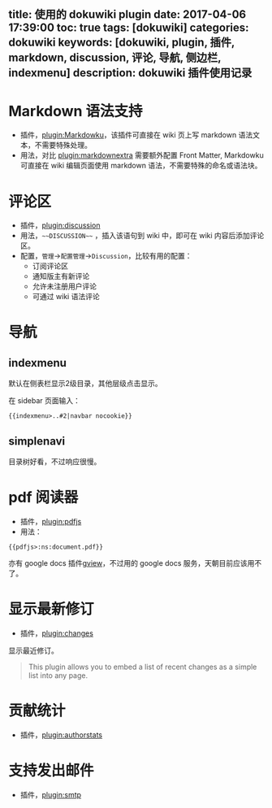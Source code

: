 title: 使用的 dokuwiki plugin
date: 2017-04-06 17:39:00
toc: true
tags: [dokuwiki]
categories: dokuwiki
keywords: [dokuwiki, plugin, 插件, markdown, discussion, 评论, 导航, 侧边栏, indexmenu]
description: dokuwiki 插件使用记录
---

# Markdown 语法支持

* 插件，[plugin:Markdowku](https://www.dokuwiki.org/plugin:Markdowku)，该插件可直接在 wiki 页上写 markdown 语法文本，不需要特殊处理。
* 用法，对比 [plugin:markdownextra](https://www.dokuwiki.org/plugin:markdownextra) 需要额外配置 Front Matter, Markdowku 可直接在 wiki 编辑页面使用 markdown 语法，不需要特殊的命名或语法块。

# 评论区

* 插件，[plugin:discussion](https://www.dokuwiki.org/plugin:discussion)
* 用法，`~~DISCUSSION~~` ，插入该语句到 wiki 中，即可在 wiki 内容后添加评论区。
* 配置，`管理`->`配置管理`->`Discussion`，比较有用的配置：
  + 订阅评论区
  + 通知版主有新评论
  + 允许未注册用户评论
  + 可通过 wiki 语法评论

# 导航
## indexmenu
默认在侧表栏显示2级目录，其他层级点击显示。

在 sidebar 页面输入：

```
{{indexmenu>..#2|navbar nocookie}}
```

## simplenavi
目录树好看，不过响应很慢。

# pdf 阅读器

* 插件，[plugin:pdfjs](https://www.dokuwiki.org/plugin:pdfjs)
* 用法：

```
{{pdfjs>:ns:document.pdf}}
```

亦有 google docs 插件[gview](https://www.dokuwiki.org/plugin:gview)，不过用的 google docs 服务，天朝目前应该用不了。

# 显示最新修订

* 插件，[plugin:changes](https://www.dokuwiki.org/plugin:changes)

显示最近修订。

> This plugin allows you to embed a list of recent changes as a simple list into any page.

# 贡献统计

* 插件，[plugin:authorstats](https://www.dokuwiki.org/plugin:authorstats)

# 支持发出邮件

* 插件，[plugin:smtp](https://www.dokuwiki.org/plugin:smtp)


